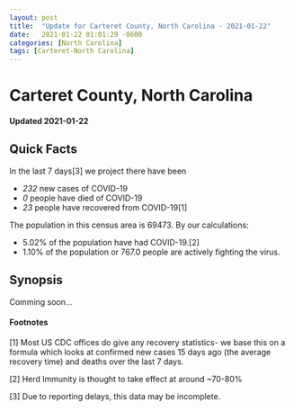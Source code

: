 ```yaml
---
layout: post
title:  "Update for Carteret County, North Carolina - 2021-01-22"
date:   2021-01-22 01:01:29 -0600
categories: [North Carolina]
tags: [Carteret-North Carolina]
---
```


# Carteret County, North Carolina
#### Updated 2021-01-22

## Quick Facts

In the last 7 days[3] we project there have been
- *232* new cases of COVID-19
- *0* people have died of COVID-19
- *23* people have recovered from COVID-19[1]

The population in this census area is 69473. By our calculations:
- 5.02% of the population have had COVID-19.[2]
- 1.10% of the population or 767.0 people are actively fighting the virus.

## Synopsis

Comming soon...


#### Footnotes

[1] Most US CDC offices do give any recovery statistics- we base this on a formula which looks at confirmed new cases
15 days ago (the average recovery time) and deaths over the last 7 days.

[2] Herd Immunity is thought to take effect at around ~70-80%

[3] Due to reporting delays, this data may be incomplete.
 
    